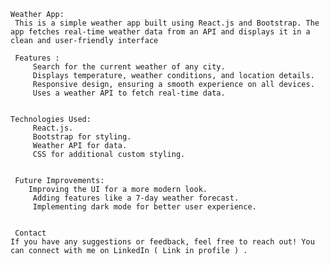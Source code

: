  
    Weather App:
     This is a simple weather app built using React.js and Bootstrap. The app fetches real-time weather data from an API and displays it in a clean and user-friendly interface 

     Features : 
         Search for the current weather of any city. 
         Displays temperature, weather conditions, and location details. 
         Responsive design, ensuring a smooth experience on all devices. 
         Uses a weather API to fetch real-time data. 
     

    Technologies Used:
         React.js. 
         Bootstrap for styling. 
         Weather API for data.
         CSS for additional custom styling.
    
 
     Future Improvements:
        Improving the UI for a more modern look. 
         Adding features like a 7-day weather forecast. 
         Implementing dark mode for better user experience. 
    

     Contact 
    If you have any suggestions or feedback, feel free to reach out! You can connect with me on LinkedIn ( Link in profile ) .
 
